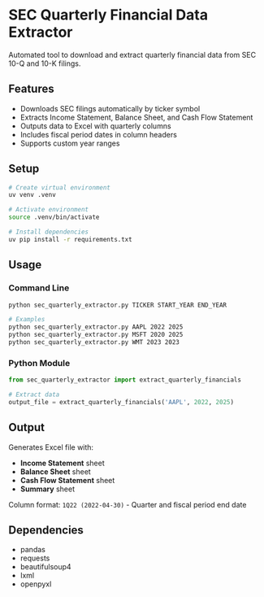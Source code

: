 # SEC Quarterly Financial Data Extractor

Automated tool to download and extract quarterly financial data from SEC 10-Q and 10-K filings.

## Features

- Downloads SEC filings automatically by ticker symbol
- Extracts Income Statement, Balance Sheet, and Cash Flow Statement
- Outputs data to Excel with quarterly columns
- Includes fiscal period dates in column headers
- Supports custom year ranges

## Setup

```bash
# Create virtual environment
uv venv .venv

# Activate environment
source .venv/bin/activate

# Install dependencies
uv pip install -r requirements.txt
```

## Usage

### Command Line
```bash
python sec_quarterly_extractor.py TICKER START_YEAR END_YEAR

# Examples
python sec_quarterly_extractor.py AAPL 2022 2025
python sec_quarterly_extractor.py MSFT 2020 2025
python sec_quarterly_extractor.py WMT 2023 2023
```

### Python Module
```python
from sec_quarterly_extractor import extract_quarterly_financials

# Extract data
output_file = extract_quarterly_financials('AAPL', 2022, 2025)
```

## Output

Generates Excel file with:
- **Income Statement** sheet
- **Balance Sheet** sheet  
- **Cash Flow Statement** sheet
- **Summary** sheet

Column format: `1Q22 (2022-04-30)` - Quarter and fiscal period end date

## Dependencies

- pandas
- requests
- beautifulsoup4
- lxml
- openpyxl
